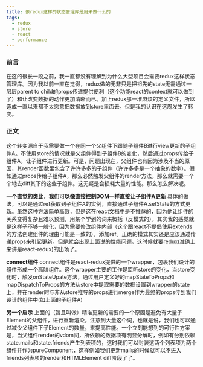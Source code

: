 ```yaml
---
title: 像redux这样的状态管理库是用来做什么的
tags:
  - redux
  - store
  - react
  - performance
---
```

### 前言
在这的很长一段之前，我一直都没有理解到为什么大型项目会需要redux这样状态管理库。因为我以前一直在觉得，redux做的无非只是把祖先的state无需通过一层层parent to child的props传递提供便利（这个功能react的context就可以做到了）和让改变数据的动作更加清晰而已。加上redux那一堆麻烦的定义文件，所以造成一直以来都不太愿意把数据放到store里面去。但是我的认识在这周发生了转变。
### 正文
这个转变源自于我需要做一个在同一个父组件下跟随子组件B进行view更新的子组件A。不使用store的情况就是父组件得到子组件B的变化，然后通过props传给子组件A，让子组件进行更新。可是，问题出现在，父组件也有因为涉及不当的原因，其render函数里包含了许许多多的子组件（许许多多是一个抽象的数字）。假如通过props传给子组件A，那么必然触发父组件的render方法，那么就需要一个个地去diff其下的这些子组件。这无疑是会损耗大量的性能。那么怎么解决呢。

**一个直觉的类比，我们可以像直接控制DOM一样直接让子组件A更新**
具体的做法，可以是通过ref获取到子组件A的实例，直接通过子组件A.setState的方式更新。虽然这种方法简单高效，但是这在react文档中是不推荐的，因为他让组件的关系变得复杂且难以预测，用某个学到的词来概括（反模式的），其实我的感觉就是这样子不够一般化，因为需要修改组件内部（这个跟react不提倡使用extends的方法创建组件的理由可能是一致的），添加ref。正确的模式其实还是应该通过传递props来引起更新。但是就会出现上面说的性能问题。这时候就要redux(准确上来讲是react-redux)的出场了。

**connect组件**
connect组件是react-redux提供的一个wrapper，包裹我们设计的组件形成一个高阶组件。这个wrapper主要的工作是监听store的变化，当store变化时，触发onStateUpate方法，通过用户定义好的mapStateToProps和mapDispatchToProps的方法从store中提取需要的数据设置到wrapper的state上，并在render时与非从store推导的props进行merge作为最终的props传到我们设计的组件中(如上面的子组件A)

**另一个启示**
上面的（暂且叫做）精准更新的需要的一个原因是避免有大量子Element的父组件，进行重新渲染。注意到大量这个词，也就是说，我们也可以通过减少父组件下子Element的数量，来提高性能。一个立刻能想到的可行性方案是，当父组件render的vdom间，所依赖的数据项有明显分解时，例如有分别依赖state.mails和state.friends产生列表项的，这时我们可以封装这两个列表项为两个组件并作为pureComponent，这样例如我们更新mails的时候就可以不进入friends列表项的render和HTMLElement diff阶段了了。
